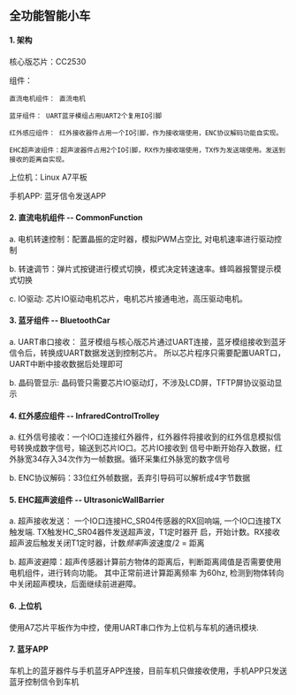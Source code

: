 ## 全功能智能小车
#### 1. 架构
核心版芯片：CC2530

组件：

    直流电机组件： 直流电机
    
    蓝牙组件： UART蓝牙模组占用UART2个复用IO引脚
    
    红外感应组件： 红外接收器件占用一个IO引脚，作为接收端使用，ENC协议解码功能自实现。
    
    EHC超声波组件：超声波器件占用2个IO引脚，RX作为接收端使用，TX作为发送端使用。发送到接收的距离自实现。

上位机：Linux A7平板

手机APP: 蓝牙信令发送APP

#### 2. 直流电机组件 -- CommonFunction

a. 电机转速控制：配置晶振的定时器，模拟PWM占空比, 对电机速率进行驱动控制

b. 转速调节：弹片式按键进行模式切换，模式决定转速速率。蜂鸣器报警提示模式切换

c. IO驱动: 芯片IO驱动电机芯片，电机芯片接通电池，高压驱动电机。

#### 3. 蓝牙组件  -- BluetoothCar

a. UART串口接收： 蓝牙模组与核心版芯片通过UART连接，蓝牙模组接收到蓝牙信令后，转换成UART数据发送到控制芯片。
所以芯片程序只需要配置UART口，UART中断中接收数据后处理即可

b. 晶码管显示: 晶码管只需要芯片IO驱动灯，不涉及LCD屏，TFTP屏协议驱动显示

#### 4. 红外感应组件  -- InfraredControlTrolley

a. 红外信号接收：一个IO口连接红外器件，红外器件将接收到的红外信息模拟信号转换成数字信号，输送到芯片IO口。芯片IO接收到
信号中断开始存入数据，红外脉宽34存入34次作为一帧数据。循环采集红外脉宽的数字信号

b. ENC协议解码：33位红外帧数据，丢弃引导码可以解析成4字节数据

#### 5. EHC超声波组件    -- UltrasonicWallBarrier

a. 超声接收发送： 一个IO口连接HC_SR04传感器的RX回响端, 一个IO口连接TX触发端. TX触发HC_SR04器件发送超声波，T1定时器开
启，开始计数。RX接收超声波后触发关闭T1定时器，计数*频率*声波速度/2 = 距离

b. 超声波避障：超声传感器计算前方物体的距离后，判断距离阈值是否需要使用电机组件，进行转向功能。 其中正常前进计算距离频率
为60hz, 检测到物体转向中关闭超声模块，后面继续前进避障。

#### 6. 上位机

使用A7芯片平板作为中控，使用UART串口作为上位机与车机的通讯模块. 

#### 7. 蓝牙APP
车机上的蓝牙器件与手机蓝牙APP连接，目前车机只做接收使用，手机APP只发送蓝牙控制信令到车机
